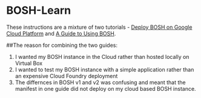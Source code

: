 # BOSH-Learn

These instructions are a mixture of two tutorials - [Deploy BOSH on Google Cloud Platform](https://raw.githubusercontent.com/cloudfoundry-incubator/bosh-google-cpi-release/master/docs/bosh/README.md) and [A Guide to Using BOSH](http://mariash.github.io/learn-bosh/#create_release).

##The reason for combining the two guides:
1. I wanted my BOSH instance in the Cloud rather than hosted locally on Virtual Box
2. I wanted to test my BOSH instance with a simple application rather than an expensive Cloud Foundry deployment
3. The differnces in BOSH v1 and v2 was confusing and meant that the manifest in one guide did not deploy on my cloud based BOSH instance.

